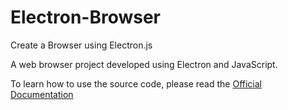 # Electron-Browser
Create a Browser using Electron.js

A web browser project developed using Electron and JavaScript.

To learn how to use the source code, please read the [Official Documentation](https://archive.buddhilive.com/2019/01/how-to-build-web-browser-using-electron.html)
